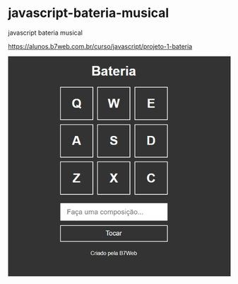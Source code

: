 # javascript-bateria-musical
javascript bateria musical

https://alunos.b7web.com.br/curso/javascript/projeto-1-bateria

 <img src="Capturar.PNG" alt="">
